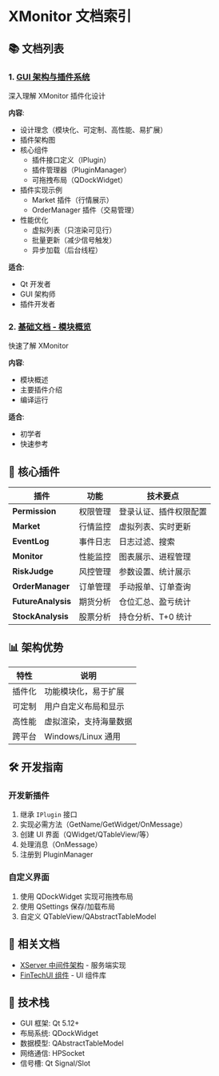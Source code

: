 # XMonitor 文档索引

## 📚 文档列表

### 1. [GUI 架构与插件系统](01_GUI_Architecture.md)
深入理解 XMonitor 插件化设计

**内容**:
- 设计理念（模块化、可定制、高性能、易扩展）
- 插件架构图
- 核心组件
  - 插件接口定义（IPlugin）
  - 插件管理器（PluginManager）
  - 可拖拽布局（QDockWidget）
- 插件实现示例
  - Market 插件（行情展示）
  - OrderManager 插件（交易管理）
- 性能优化
  - 虚拟列表（只渲染可见行）
  - 批量更新（减少信号触发）
  - 异步加载（后台线程）

**适合**:
- Qt 开发者
- GUI 架构师
- 插件开发者

### 2. [基础文档 - 模块概览](../XMonitor.md)
快速了解 XMonitor

**内容**:
- 模块概述
- 主要插件介绍
- 编译运行

**适合**:
- 初学者
- 快速参考

## 🎯 核心插件

| 插件 | 功能 | 技术要点 |
|------|------|---------|
| **Permission** | 权限管理 | 登录认证、插件权限配置 |
| **Market** | 行情监控 | 虚拟列表、实时更新 |
| **EventLog** | 事件日志 | 日志过滤、搜索 |
| **Monitor** | 性能监控 | 图表展示、进程管理 |
| **RiskJudge** | 风控管理 | 参数设置、统计展示 |
| **OrderManager** | 订单管理 | 手动报单、订单查询 |
| **FutureAnalysis** | 期货分析 | 仓位汇总、盈亏统计 |
| **StockAnalysis** | 股票分析 | 持仓分析、T+0 统计 |

## 📊 架构优势

| 特性 | 说明 |
|------|------|
| 插件化 | 功能模块化，易于扩展 |
| 可定制 | 用户自定义布局和显示 |
| 高性能 | 虚拟渲染，支持海量数据 |
| 跨平台 | Windows/Linux 通用 |

## 🛠️ 开发指南

### 开发新插件

1. 继承 `IPlugin` 接口
2. 实现必需方法（GetName/GetWidget/OnMessage）
3. 创建 UI 界面（QWidget/QTableView/等）
4. 处理消息（OnMessage）
5. 注册到 PluginManager

### 自定义界面

1. 使用 QDockWidget 实现可拖拽布局
2. 使用 QSettings 保存/加载布局
3. 自定义 QTableView/QAbstractTableModel

## 📖 相关文档

- [XServer 中间件架构](../XServer/01_Middleware%20Architecture.md) - 服务端实现
- [FinTechUI 组件](https://github.com/QuantFabric/FinTechUI) - UI 组件库

## 🔗 技术栈

- GUI 框架: Qt 5.12+
- 布局系统: QDockWidget
- 数据模型: QAbstractTableModel
- 网络通信: HPSocket
- 信号槽: Qt Signal/Slot
